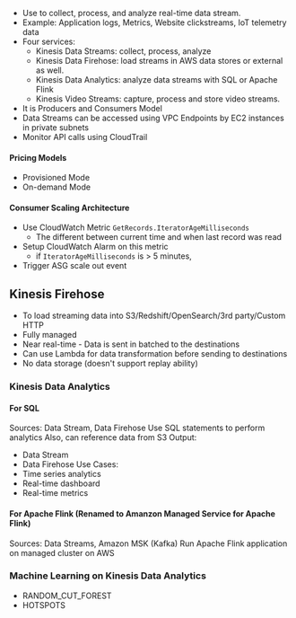 - Use to collect, process, and analyze real-time data stream.
- Example: Application logs, Metrics, Website clickstreams, IoT telemetry data
- Four services:
	- Kinesis Data Streams: collect, process, analyze
	- Kinesis Data Firehose: load streams in AWS data stores or external as well.
	- Kinesis Data Analytics: analyze data streams with SQL or Apache Flink
	- Kinesis Video Streams: capture, process and store video streams.
- It is Producers and Consumers Model
- Data Streams can be accessed using VPC Endpoints by EC2 instances in private subnets
- Monitor API calls using CloudTrail

#### Pricing Models
- Provisioned Mode
- On-demand Mode


#### Consumer Scaling Architecture
- Use CloudWatch Metric `GetRecords.IteratorAgeMilliseconds`
	- The different between current time and when last record was read
- Setup CloudWatch Alarm on this metric
	- if `IteratorAgeMilliseconds` is > 5 minutes, 
- Trigger ASG scale out event

## Kinesis Firehose
- To load streaming data into S3/Redshift/OpenSearch/3rd party/Custom HTTP
- Fully managed
- Near real-time - Data is sent in batched to the destinations
- Can use Lambda for data transformation before sending to destinations
- No data storage (doesn't support replay ability)


### Kinesis Data Analytics

#### For SQL
Sources: Data Stream, Data Firehose
Use SQL statements to perform analytics
Also, can reference data from S3
Output: 
- Data Stream
- Data Firehose
Use Cases:
- Time series analytics
- Real-time dashboard
- Real-time metrics

#### For Apache Flink (Renamed to Amanzon Managed Service for Apache Flink)
Sources: Data Streams, Amazon MSK (Kafka)
Run Apache Flink application on managed cluster on AWS


### Machine Learning on Kinesis Data Analytics
- RANDOM_CUT_FOREST
- HOTSPOTS



